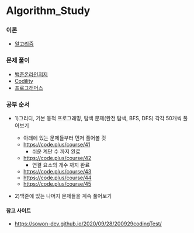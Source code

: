 # Algorithm_Study

### 이론
- [알고리즘](https://github.com/jeonyoungho/Algorithm_Study/tree/main/Algorithm)

### 문제 풀이
- [백준온라인저지](https://github.com/jeonyoungho/Algorithm_Study/tree/main/Baekjoon)
- [Codility](https://github.com/jeonyoungho/Algorithm_Study/tree/main/Codility)
- [프로그래머스](https://github.com/jeonyoungho/Algorithm_Study/tree/main/Programmers)

### 공부 순서
- 1)그리디, 기본 동적 프로그래밍, 탐색 문제(완전 탐색, BFS, DFS) 각각 50개씩 풀어보기
    - 아래에 있는 문제들부터 먼저 풀어볼 것
    - https://code.plus/course/41
        - 쉬운 계단 수 까지 완료
    - https://code.plus/course/42
        - 연결 요소의 개수 까지 완료
    - https://code.plus/course/43
    - https://code.plus/course/44
    - https://code.plus/course/45

- 2)백준에 있는 나머지 문제들을 계속 풀어보기

#### 참고 사이트
- https://sowon-dev.github.io/2020/09/28/200929codingTest/